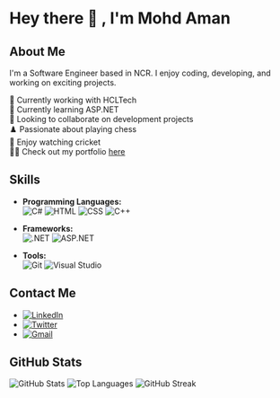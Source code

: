 # Hey there 👋 , I'm Mohd Aman

## About Me

I'm a Software Engineer based in NCR. I enjoy coding, developing, and working on exciting projects.

🔭 Currently working with HCLTech  
🌱 Currently learning ASP.NET  
👯 Looking to collaborate on development projects  
♟️ Passionate about playing chess  
🏏 Enjoy watching cricket  
👨‍💻 Check out my portfolio [here](https://mr-zero0.github.io/aman/)

## Skills

- **Programming Languages:**  
  ![C#](https://img.shields.io/badge/C%23-239120?style=flat&logo=csharp&logoColor=white) 
  ![HTML](https://img.shields.io/badge/HTML-E34F26?style=flat&logo=html5&logoColor=white) 
  ![CSS](https://img.shields.io/badge/CSS-1572B6?style=flat&logo=css3&logoColor=white) 
  ![C++](https://img.shields.io/badge/C++-00599C?style=flat&logo=cplusplus&logoColor=white)

- **Frameworks:**  
  ![.NET](https://img.shields.io/badge/.NET-512BD4?style=flat&logo=dotnet&logoColor=white) 
  ![ASP.NET](https://img.shields.io/badge/ASP.NET-5C2D91?style=flat&logo=dotnet&logoColor=white)

- **Tools:**  
  ![Git](https://img.shields.io/badge/Git-F05032?style=flat&logo=git&logoColor=white) 
  ![Visual Studio](https://img.shields.io/badge/Visual_Studio-5C2D91?style=flat&logo=visual-studio&logoColor=white)

## Contact Me

- [![LinkedIn](https://img.shields.io/badge/LinkedIn-0A66C2?style=flat&logo=linkedin&logoColor=white)](https://www.linkedin.com/in/mrzero0/)
- [![Twitter](https://img.shields.io/badge/Twitter-1DA1F2?style=flat&logo=twitter&logoColor=white)](https://twitter.com/__aman_7)
- [![Gmail](https://img.shields.io/badge/Gmail-EA4335?style=flat&logo=gmail&logoColor=white)](mailto:mohammad.aman.334@gmail.com)

## GitHub Stats

![GitHub Stats](https://github-readme-stats.vercel.app/api?username=mr-zero0&show_icons=true&theme=dark)
![Top Languages](https://github-readme-stats.vercel.app/api/top-langs/?username=mr-zero0&layout=compact&theme=dark)
![GitHub Streak](https://github-readme-streak-stats.herokuapp.com/?user=mr-zero0&theme=dark)
